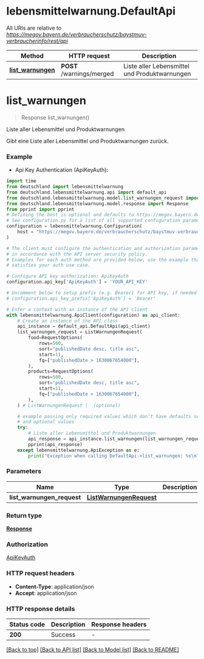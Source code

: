 # lebensmittelwarnung.DefaultApi

All URIs are relative to *https://megov.bayern.de/verbraucherschutz/baystmuv-verbraucherinfo/rest/api*

Method | HTTP request | Description
------------- | ------------- | -------------
[**list_warnungen**](DefaultApi.md#list_warnungen) | **POST** /warnings/merged | Liste aller Lebensmittel und Produktwarnungen


# **list_warnungen**
> Response list_warnungen()

Liste aller Lebensmittel und Produktwarnungen

Gibt eine Liste aller Lebensmittel und Produktwarnungen zurück.

### Example

* Api Key Authentication (ApiKeyAuth):

```python
import time
from deutschland import lebensmittelwarnung
from deutschland.lebensmittelwarnung.api import default_api
from deutschland.lebensmittelwarnung.model.list_warnungen_request import ListWarnungenRequest
from deutschland.lebensmittelwarnung.model.response import Response
from pprint import pprint
# Defining the host is optional and defaults to https://megov.bayern.de/verbraucherschutz/baystmuv-verbraucherinfo/rest/api
# See configuration.py for a list of all supported configuration parameters.
configuration = lebensmittelwarnung.Configuration(
    host = "https://megov.bayern.de/verbraucherschutz/baystmuv-verbraucherinfo/rest/api"
)

# The client must configure the authentication and authorization parameters
# in accordance with the API server security policy.
# Examples for each auth method are provided below, use the example that
# satisfies your auth use case.

# Configure API key authorization: ApiKeyAuth
configuration.api_key['ApiKeyAuth'] = 'YOUR_API_KEY'

# Uncomment below to setup prefix (e.g. Bearer) for API key, if needed
# configuration.api_key_prefix['ApiKeyAuth'] = 'Bearer'

# Enter a context with an instance of the API client
with lebensmittelwarnung.ApiClient(configuration) as api_client:
    # Create an instance of the API class
    api_instance = default_api.DefaultApi(api_client)
    list_warnungen_request = ListWarnungenRequest(
        food=RequestOptions(
            rows=500,
            sort="publishedDate desc, title asc",
            start=11,
            fq=["publishedDate > 1630067654000"],
        ),
        products=RequestOptions(
            rows=500,
            sort="publishedDate desc, title asc",
            start=11,
            fq=["publishedDate > 1630067654000"],
        ),
    ) # ListWarnungenRequest |  (optional)

    # example passing only required values which don't have defaults set
    # and optional values
    try:
        # Liste aller Lebensmittel und Produktwarnungen
        api_response = api_instance.list_warnungen(list_warnungen_request=list_warnungen_request)
        pprint(api_response)
    except lebensmittelwarnung.ApiException as e:
        print("Exception when calling DefaultApi->list_warnungen: %s\n" % e)
```


### Parameters

Name | Type | Description  | Notes
------------- | ------------- | ------------- | -------------
 **list_warnungen_request** | [**ListWarnungenRequest**](ListWarnungenRequest.md)|  | [optional]

### Return type

[**Response**](Response.md)

### Authorization

[ApiKeyAuth](../README.md#ApiKeyAuth)

### HTTP request headers

 - **Content-Type**: application/json
 - **Accept**: application/json


### HTTP response details

| Status code | Description | Response headers |
|-------------|-------------|------------------|
**200** | Success |  -  |

[[Back to top]](#) [[Back to API list]](../README.md#documentation-for-api-endpoints) [[Back to Model list]](../README.md#documentation-for-models) [[Back to README]](../README.md)

